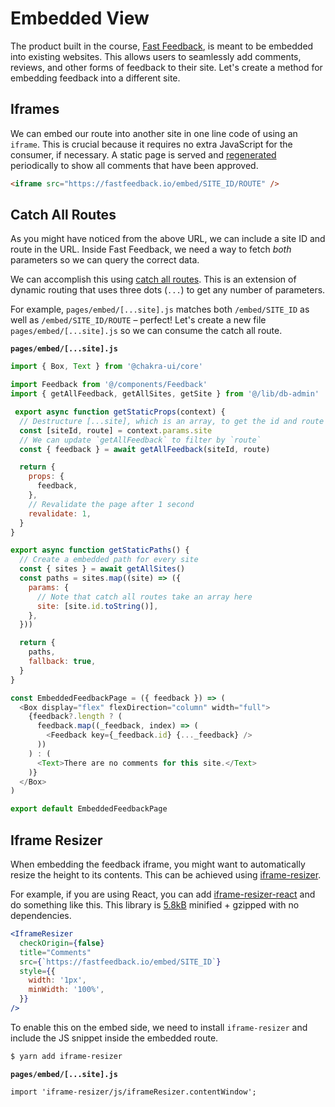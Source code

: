 # Embedded View

The product built in the course, [Fast Feedback](/introduction/product-overview), is meant to be embedded into existing websites. This allows users to seamlessly add comments, reviews, and other forms of feedback to their site. Let's create a method for embedding feedback into a different site.

## Iframes

We can embed our route into another site in one line code of using an `iframe`. This is crucial because it requires no extra JavaScript for the consumer, if necessary. A static page is served and [regenerated](https://nextjs.org/blog/next-9-4#incremental-static-regeneration-beta) periodically to show all comments that have been approved.

```html
<iframe src="https://fastfeedback.io/embed/SITE_ID/ROUTE" />
```

## Catch All Routes

As you might have noticed from the above URL, we can include a site ID and route in the URL. Inside Fast Feedback, we need a way to fetch _both_ parameters so we can query the correct data.

We can accomplish this using [catch all routes](https://nextjs.org/docs/routing/dynamic-routes#catch-all-routes). This is an extension of dynamic routing that uses three dots (`...`) to get any number of parameters.

For example, `pages/embed/[...site].js` matches both `/embed/SITE_ID` as well as `/embed/SITE_ID/ROUTE` – perfect! Let's create a new file `pages/embed/[...site].js` so we can consume the catch all route.

**`pages/embed/[...site].js`**

```js
import { Box, Text } from '@chakra-ui/core'

import Feedback from '@/components/Feedback'
import { getAllFeedback, getAllSites, getSite } from '@/lib/db-admin'

 export async function getStaticProps(context) {
  // Destructure [...site], which is an array, to get the id and route
  const [siteId, route] = context.params.site
  // We can update `getAllFeedback` to filter by `route`
  const { feedback } = await getAllFeedback(siteId, route)

  return {
    props: {
      feedback,
    },
    // Revalidate the page after 1 second
    revalidate: 1,
  }
}

export async function getStaticPaths() {
  // Create a embedded path for every site
  const { sites } = await getAllSites()
  const paths = sites.map((site) => ({
    params: {
      // Note that catch all routes take an array here
      site: [site.id.toString()],
    },
  }))

  return {
    paths,
    fallback: true,
  }
}

const EmbeddedFeedbackPage = ({ feedback }) => (
  <Box display="flex" flexDirection="column" width="full">
    {feedback?.length ? (
      feedback.map((_feedback, index) => (
        <Feedback key={_feedback.id} {..._feedback} />
      ))
    ) : (
      <Text>There are no comments for this site.</Text>
    )}
  </Box>
)

export default EmbeddedFeedbackPage
```

## Iframe Resizer

When embedding the feedback iframe, you might want to automatically resize the
height to its contents. This can be achieved using [iframe-resizer](https://github.com/davidjbradshaw/iframe-resizer).

For example, if you are using React, you can add [iframe-resizer-react](https://github.com/davidjbradshaw/iframe-resizer-react) and do
something like this. This library is [5.8kB](https://bundlephobia.com/result?p=iframe-resizer-react@1.0.4) minified + gzipped with no dependencies.

```jsx
<IframeResizer
  checkOrigin={false}
  title="Comments"
  src={`https://fastfeedback.io/embed/SITE_ID`}
  style={{
    width: '1px',
    minWidth: '100%',
  }}
/>
```

To enable this on the embed side, we need to install `iframe-resizer` and include the JS snippet inside the embedded route.

```bash
$ yarn add iframe-resizer
```

**`pages/embed/[...site].js`**

```
import 'iframe-resizer/js/iframeResizer.contentWindow';
```
